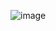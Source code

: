 ![image](https://github.com/SachinBore/Bank-Mircoservice/assets/58112222/1a875af3-412b-46c1-a1a5-29863e94c093)
